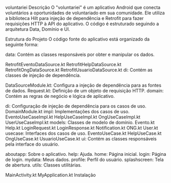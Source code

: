 voluntariei
Descrição
O "voluntariei" é um aplicativo Android que conecta voluntários a oportunidades de voluntariado em sua comunidade. Ele utiliza a biblioteca Hilt para injeção de dependência e Retrofit para fazer requisições HTTP à API do aplicativo. O código é estruturado seguindo a arquitetura Data, Domínio e UI.

Estrutura do Projeto
O código fonte do aplicativo está organizado da seguinte forma:

data: Contém as classes responsáveis por obter e manipular os dados.

RetrofitEventoDataSource.kt
RetrofitHelpDataSource.kt
RetrofitOngDataSource.kt
RetrofitUsuarioDataSource.kt
di: Contém as classes de injeção de dependência.

DataSourceModule.kt: Configura a injeção de dependência para as fontes de dados.
Request.kt: Definição de um objeto de requisição HTTP.
domain: Contém as regras de negócio e lógica de aplicativo.

di: Configuração de injeção de dependência para os casos de uso.
DomainModule.kt
impl: Implementações dos casos de uso.
EventoUseCaseImpl.kt
HelpUseCaseImpl.kt
OngUseCaseImpl.kt
UserUseCaseImpl.kt
models: Classes de modelo de domínio.
Evento.kt
Help.kt
LoginRequest.kt
LoginResponse.kt
Notification.kt
ONG.kt
User.kt
usecase: Interfaces dos casos de uso.
EventoUseCase.kt
HelpUseCase.kt
OngUseCase.kt
UsuarioUseCase.kt
ui: Contém as classes responsáveis pela interface do usuário.

aboutapp: Sobre o aplicativo.
help: Ajuda.
home: Página inicial.
login: Página de login.
mydata: Meus dados.
profile: Perfil do usuário.
splashscreen: Tela de abertura.
utils: Classes utilitárias.

MainActivity.kt
MyApplication.kt
Instalação
